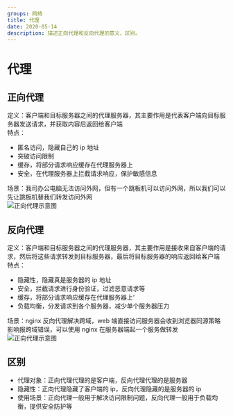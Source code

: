 ```yaml
---
groups: 网络
title: 代理
date: 2020-05-14
description: 描述正向代理和反向代理的意义、区别。
---
```


# 代理

## 正向代理

定义：客户端和目标服务器之间的代理服务器，其主要作用是代表客户端向目标服务器发送请求，并获取内容后返回给客户端  
特点：

- 匿名访问，隐藏自己的 ip 地址
- 突破访问限制
- 缓存，将部分请求响应缓存在代理服务器上
- 安全，在代理服务器上拦截请求响应，保护敏感信息

场景：我司办公电脑无法访问外网，但有一个跳板机可以访问外网，所以我们可以先让跳板机替我们转发访问外网  
![正向代理示意图](/proxy/positive-going.png)

## 反向代理

定义：客户端和目标服务器之间的代理服务器，其主要作用是接收来自客户端的请求，然后将这些请求转发到目标服务器，最后将目标服务器的响应返回给客户端  
特点：

- 隐藏性，隐藏真是服务器的 ip 地址
- 安全，拦截请求进行身份验证，过滤恶意请求等
- 缓存，将部分请求响应缓存在代理服务器上‘
- 负载均衡，分发请求到各个服务器，减少单个服务器压力

场景：nginx 反向代理解决跨域，web 端直接访问服务器会收到浏览器同源策略影响报跨域错误，可以使用 nginx 在服务器端起一个服务做转发
![正向代理示意图](/proxy/reversed.png)

## 区别

- 代理对象：正向代理代理的是客户端，反向代理代理的是服务器
- 隐藏性：正向代理隐藏了客户端的 ip，反向代理隐藏的是服务器的 ip
- 使用场景：正向代理一般用于解决访问限制问题，反向代理一般用于负载均衡，提供安全防护等
